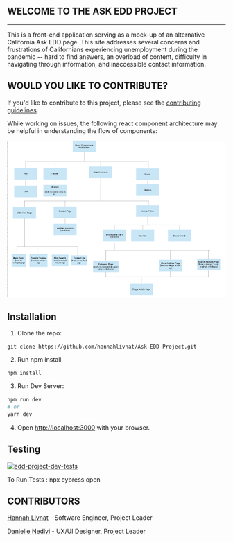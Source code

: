 ## WELCOME TO THE ASK EDD PROJECT
---------------------------

This is a front-end application serving as a mock-up of an alternative California Ask EDD page. This site addresses several concerns and frustrations of Californians experiencing unemployment during the pandemic -- hard to find answers, an overload of content, difficulty in navigating through information, and inaccessible contact information.

## WOULD YOU LIKE TO CONTRIBUTE?

If you'd like to contribute to this project, please see the [contributing guidelines](https://github.com/hannahlivnat/Ask-EDD-Project/blob/production/contributing.md).

While working on issues, the following react component architecture may be helpful in understanding the flow of components: 

![Image of Site Architecture](./public/react-component-architecture.png)

## Installation
1. Clone the repo: 
```
git clone https://github.com/hannahlivnat/Ask-EDD-Project.git
```
2. Run npm install
```
npm install
```
3. Run Dev Server:

```bash
npm run dev
# or
yarn dev
```

4. Open [http://localhost:3000](http://localhost:3000) with your browser.

## Testing

[![edd-project-dev-tests](https://img.shields.io/endpoint?url=https://dashboard.cypress.io/badge/simple/xq3459/dev&style=flat&logo=cypress)](https://dashboard.cypress.io/projects/xq3459/runs)

To Run Tests : npx cypress open

## CONTRIBUTORS
[Hannah Livnat](https://github.com/hannahlivnat) - Software Engineer, Project Leader

[Danielle Nedivi](https://www.linkedin.com/in/daniellenedivi/) - UX/UI Designer, Project Leader






